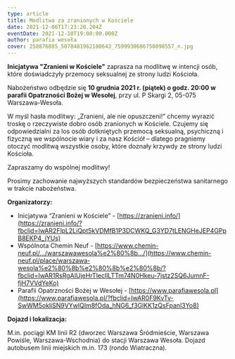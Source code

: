```yaml
---
type: article
title: Modlitwa za zranionych w Kościele
date: 2021-12-06T17:23:20.204Z
eventDate: 2021-12-10T19:00:00.000Z
author: parafia wesoła
cover: 258876885_5078481962180643_7599930686758098557_n.jpg
---
```

<!--StartFragment-->

**Inicjatywa "Zranieni w Kościele"** zaprasza na modlitwę w intencji osób, które doświadczyły przemocy seksualnej ze strony ludzi Kościoła.

Nabożeństwo odbędzie się **10 grudnia 2021 r. (piątek) o godz. 20:00 w parafii Opatrzności Bożej w Wesołej**, przy ul. P Skargi 2, 05-075 Warszawa-Wesoła.

W myśl hasła modlitwy: „Zranieni, ale nie opuszczeni!” chcemy wyrazić troskę o rzeczywiste dobro osób zranionych w Kościele. Czujemy się odpowiedzialni za los osób dotkniętych przemocą seksualną, psychiczną i fizyczną we wspólnocie wiary i za nasz Kościół – dlatego pragniemy otoczyć modlitwą wszystkie osoby, które doznały krzywdy ze strony ludzi Kościoła.

Zapraszamy do wspólnej modlitwy!

Prosimy zachowanie najwyższych standardów bezpieczeństwa sanitarnego w trakcie nabożeństwa.

**Organizatorzy:**

* Inicjatywa “Zranieni w Kościele” - [https://zranieni.info/](https://zranieni.info/?fbclid=IwAR2FlpL2LiQpt5kVDMfB1P3DCWKQ_G3YD7tLENGHeJEP4GPpB8EKP4_jYUs)
* Wspólnota Chemin Neuf - [https://www.chemin-neuf.pl/.../warszawawesola%e2%80%8b.../](https://www.chemin-neuf.pl/place/warszawa-wesola%e2%80%8b%e2%80%8b%e2%80%8b/?fbclid=IwAR1RsRgAIUjeHrTlecIlLTTm74N0Hkeu-7jstz2SQ6JumnF-fjH7VVdYeKo)
* Parafii Opatrzności Bożej w Wesołej - [https://www.parafiawesola.pl](https://www.parafiawesola.pl/?fbclid=IwAR0F9KvTv-SwWM5okliSN9VYwlQIm8fOda_hNG6_f3GlKK1zQsFpanl3Yo8)

**Dojazd i lokalizacja:**

M.in. pociągi KM linii R2 (dworzec Warszawa Śródmieście, Warszawa Powiśle, Warszawa-Wschodnia) do stacji Warszawa Wesoła. Dojazd autobusem linii miejskich m.in. 173 (rondo Wiatraczna).

<!--EndFragment-->